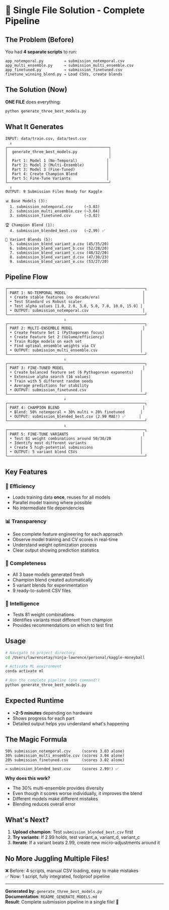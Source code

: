 # 🎯 Single File Solution - Complete Pipeline

## The Problem (Before)
You had **4 separate scripts** to run:
```
app_notemporal.py         → submission_notemporal.csv
app_multi_ensemble.py     → submission_multi_ensemble.csv  
app_finetuned.py          → submission_finetuned.csv
finetune_winning_blend.py → Load CSVs, create blends
```

## The Solution (Now)
**ONE FILE** does everything:
```bash
python generate_three_best_models.py
```

## What It Generates

```
INPUT: data/train.csv, data/test.csv
  ↓
┌─────────────────────────────────────────────┐
│  generate_three_best_models.py              │
│                                             │
│  Part 1: Model 1 (No-Temporal)             │
│  Part 2: Model 2 (Multi-Ensemble)          │
│  Part 3: Model 3 (Fine-Tuned)              │
│  Part 4: Create Champion Blend             │
│  Part 5: Fine-Tune Variants                │
└─────────────────────────────────────────────┘
  ↓
OUTPUT: 9 Submission Files Ready for Kaggle

📊 Base Models (3):
  1. submission_notemporal.csv     (~3.03)
  2. submission_multi_ensemble.csv (~3.04)
  3. submission_finetuned.csv      (~3.02)

🏆 Champion Blend (1):
  4. submission_blended_best.csv   (~2.99) ✅

🔬 Variant Blends (5):
  5. submission_blend_variant_a.csv (45/35/20)
  6. submission_blend_variant_b.csv (52/28/20)
  7. submission_blend_variant_c.csv (48/32/20)
  8. submission_blend_variant_d.csv (47/30/23)
  9. submission_blend_variant_e.csv (53/27/20)
```

## Pipeline Flow

```
┌─────────────────────────────────────────────────────────────┐
│ PART 1: NO-TEMPORAL MODEL                                  │
│ • Create stable features (no decade/era)                   │
│ • Test Standard vs Robust scaler                           │
│ • Test alpha values [1.0, 2.0, 3.0, 5.0, 7.0, 10.0, 15.0] │
│ • OUTPUT: submission_notemporal.csv                        │
└─────────────────────────────────────────────────────────────┘
                          ↓
┌─────────────────────────────────────────────────────────────┐
│ PART 2: MULTI-ENSEMBLE MODEL                               │
│ • Create Feature Set 1 (Pythagorean focus)                │
│ • Create Feature Set 2 (Volume/efficiency)                │
│ • Train Ridge models on each set                          │
│ • Find optimal ensemble weights via CV                    │
│ • OUTPUT: submission_multi_ensemble.csv                   │
└─────────────────────────────────────────────────────────────┘
                          ↓
┌─────────────────────────────────────────────────────────────┐
│ PART 3: FINE-TUNED MODEL                                   │
│ • Create balanced feature set (6 Pythagorean exponents)   │
│ • Extensive alpha search (16 values)                      │
│ • Train with 5 different random seeds                     │
│ • Average predictions for stability                       │
│ • OUTPUT: submission_finetuned.csv                        │
└─────────────────────────────────────────────────────────────┘
                          ↓
┌─────────────────────────────────────────────────────────────┐
│ PART 4: CHAMPION BLEND                                     │
│ • Blend: 50% notemporal + 30% multi + 20% finetuned       │
│ • OUTPUT: submission_blended_best.csv (2.99 MAE!) ✅      │
└─────────────────────────────────────────────────────────────┘
                          ↓
┌─────────────────────────────────────────────────────────────┐
│ PART 5: FINE-TUNE VARIANTS                                 │
│ • Test 81 weight combinations around 50/30/20             │
│ • Identify most different variants                        │
│ • Create 5 high-potential submissions                     │
│ • OUTPUT: 5 variant blend CSVs                            │
└─────────────────────────────────────────────────────────────┘
```

## Key Features

### 🚀 Efficiency
- Loads training data **once**, reuses for all models
- Parallel model training where possible
- No intermediate file dependencies

### 📊 Transparency
- See complete feature engineering for each approach
- Observe model training and CV scores in real-time
- Understand weight optimization process
- Clear output showing prediction statistics

### 🎯 Completeness
- All 3 base models generated fresh
- Champion blend created automatically
- 5 variant blends for experimentation
- 9 ready-to-submit CSV files

### 🔬 Intelligence
- Tests 81 weight combinations
- Identifies variants most different from champion
- Provides recommendations on which to test first

## Usage

```bash
# Navigate to project directory
cd /Users/lawrencetay/ninja-lawrence/personal/kaggle-moneyball

# Activate ML environment
conda activate ml

# Run the complete pipeline (one command!)
python generate_three_best_models.py
```

## Expected Runtime
- **~2-5 minutes** depending on hardware
- Shows progress for each part
- Detailed output helps you understand what's happening

## The Magic Formula

```
50% submission_notemporal.csv     (scores 3.03 alone)
30% submission_multi_ensemble.csv (scores 3.04 alone)
20% submission_finetuned.csv      (scores 3.02 alone)
─────────────────────────────────────────────────────
= submission_blended_best.csv     (scores 2.99!) ✅
```

**Why does this work?**
- The 30% multi-ensemble provides diversity
- Even though it scores worse individually, it improves the blend
- Different models make different mistakes
- Blending reduces overall error

## What's Next?

1. **Upload champion**: Test `submission_blended_best.csv` first
2. **Try variants**: If 2.99 holds, test variant_a, variant_d, variant_c
3. **Iterate**: If a variant beats 2.99, create new micro-adjustments around it

## No More Juggling Multiple Files!

❌ Before: 4 scripts, manual CSV loading, easy to make mistakes  
✅ Now: 1 script, fully integrated, foolproof pipeline  

---

**Generated by**: `generate_three_best_models.py`  
**Documentation**: `README_GENERATE_MODELS.md`  
**Result**: Complete submission pipeline in a single file! 🎉
